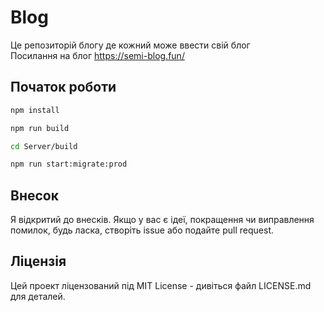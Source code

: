 # Blog

Це репозиторій блогу де кожний може ввести свій блог\
Посилання на блог <https://semi-blog.fun/>

## Початок роботи

```sh
npm install
```

```sh
npm run build
```

```sh
cd Server/build
```

```sh
npm run start:migrate:prod
```

## Внесок
Я відкритий до внесків. Якщо у вас є ідеї, покращення чи виправлення помилок, будь ласка, створіть issue або подайте pull request.

## Ліцензія
Цей проект ліцензований під MIT License - дивіться файл LICENSE.md для деталей.
